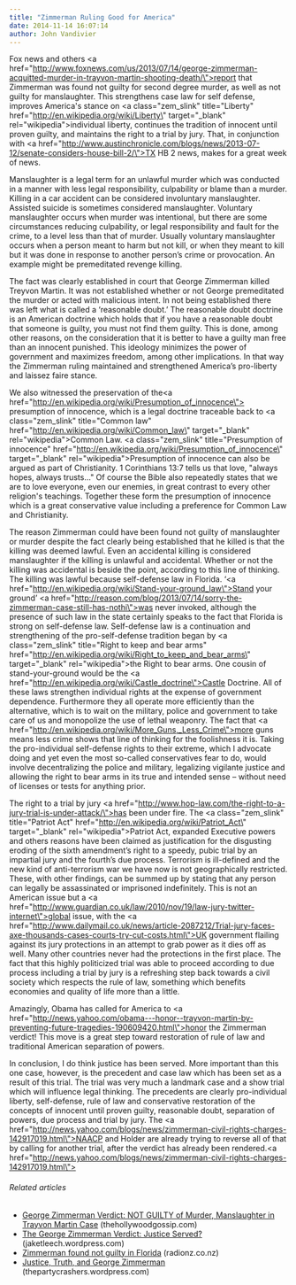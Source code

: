 ```yaml
---
title: "Zimmerman Ruling Good for America"
date: 2014-11-14 16:07:14
author: John Vandivier
---
```




Fox news and others <a href=\"http://www.foxnews.com/us/2013/07/14/george-zimmerman-acquitted-murder-in-trayvon-martin-shooting-death/\">report </a>that Zimmerman was found not guilty for second degree murder, as well as not guilty for manslaughter. This strengthens case law for self defense, improves America's stance on <a class=\"zem_slink\" title=\"Liberty\" href=\"http://en.wikipedia.org/wiki/Liberty\" target=\"_blank\" rel=\"wikipedia\">individual liberty</a>, continues the tradition of innocent until proven guilty, and maintains the right to a trial by jury. That, in conjunction with <a href=\"http://www.austinchronicle.com/blogs/news/2013-07-12/senate-considers-house-bill-2/\">TX HB 2</a> news, makes for a great week of news.

Manslaughter is a legal term for an unlawful murder which was conducted in a manner with less legal responsibility, culpability or blame than a murder. Killing in a car accident can be considered involuntary manslaughter. Assisted suicide is sometimes considered manslaughter. Voluntary manslaughter occurs when murder was intentional, but there are some circumstances reducing culpability, or legal responsibility and fault for the crime, to a level less than that of murder. Usually voluntary manslaughter occurs when a person meant to harm but not kill, or when they meant to kill but it was done in response to another person’s crime or provocation. An example might be premeditated revenge killing.

The fact was clearly established in court that George Zimmerman killed Treyvon Martin. It was not established whether or not George premeditated the murder or acted with malicious intent. In not being established there was left what is called a ‘reasonable doubt.’ The reasonable doubt doctrine is an American doctrine which holds that if you have a reasonable doubt that someone is guilty, you must not find them guilty. This is done, among other reasons, on the consideration that it is better to have a guilty man free than an innocent punished. This ideology minimizes the power of government and maximizes freedom, among other implications. In that way the Zimmerman ruling maintained and strengthened America’s pro-liberty and laissez faire stance.

We also witnessed the preservation of the<a href=\"http://en.wikipedia.org/wiki/Presumption_of_innocence\"> presumption of innocence</a>, which is a legal doctrine traceable back to <a class=\"zem_slink\" title=\"Common law\" href=\"http://en.wikipedia.org/wiki/Common_law\" target=\"_blank\" rel=\"wikipedia\">Common Law</a>. <a class=\"zem_slink\" title=\"Presumption of innocence\" href=\"http://en.wikipedia.org/wiki/Presumption_of_innocence\" target=\"_blank\" rel=\"wikipedia\">Presumption of innocence</a> can also be argued as part of Christianity. 1 Corinthians 13:7 tells us that love, \"always hopes, always trusts...\" Of course the Bible also repeatedly states that we are to love everyone, even our enemies, in great contrast to every other religion's teachings. Together these form the presumption of innocence which is a great conservative value including a preference for Common Law and Christianity.

The reason Zimmerman could have been found not guilty of manslaughter or murder despite the fact clearly being established that he killed is that the killing was deemed lawful. Even an accidental killing is considered manslaughter if the killing is unlawful and accidental. Whether or not the killing was accidental is beside the point, according to this line of thinking. The killing was lawful because self-defense law in Florida. ‘<a href=\"http://en.wikipedia.org/wiki/Stand-your-ground_law\">Stand your ground</a>’ <a href=\"http://reason.com/blog/2013/07/14/sorry-the-zimmerman-case-still-has-nothi\">was never invoked</a>, although the presence of such law in the state certainly speaks to the fact that Florida is strong on self-defense law. Self-defense law is a continuation and strengthening of the pro-self-defense tradition began by <a class=\"zem_slink\" title=\"Right to keep and bear arms\" href=\"http://en.wikipedia.org/wiki/Right_to_keep_and_bear_arms\" target=\"_blank\" rel=\"wikipedia\">the Right to bear arms</a>. One cousin of stand-your-ground would be the <a href=\"http://en.wikipedia.org/wiki/Castle_doctrine\">Castle Doctrine</a>. All of these laws strengthen individual rights at the expense of government dependence. Furthermore they all operate more efficiently than the alternative, which is to wait on the military, police and government to take care of us and monopolize the use of lethal weaponry. The fact that <a href=\"http://en.wikipedia.org/wiki/More_Guns,_Less_Crime\">more guns means less crime</a> shows that line of thinking for the foolishness it is. Taking the pro-individual self-defense rights to their extreme, which I advocate doing and yet even the most so-called conservatives fear to do, would involve decentralizing the police and military, legalizing vigilante justice and allowing the right to bear arms in its true and intended sense – without need of licenses or tests for anything prior.

The right to a trial by jury <a href=\"http://www.hop-law.com/the-right-to-a-jury-trial-is-under-attack/\">has been under fire</a>. The <a class=\"zem_slink\" title=\"Patriot Act\" href=\"http://en.wikipedia.org/wiki/Patriot_Act\" target=\"_blank\" rel=\"wikipedia\">Patriot Act</a>, expanded Executive powers and others reasons have been claimed as justification for the disgusting eroding of the sixth amendment’s right to a speedy, pubic trial by an impartial jury and the fourth’s due process. Terrorism is ill-defined and the new kind of anti-terrorism war we have now is not geographically restricted. These, with other findings, can be summed up by stating that any person can legally be assassinated or imprisoned indefinitely. This is not an American issue but a <a href=\"http://www.guardian.co.uk/law/2010/nov/19/law-jury-twitter-internet\">global issue</a>, with the <a href=\"http://www.dailymail.co.uk/news/article-2087212/Trial-jury-faces-axe-thousands-cases-courts-try-cut-costs.html\">UK government</a> flailing against its jury protections in an attempt to grab power as it dies off as well. Many other countries never had the protections in the first place. The fact that this highly politicized trial was able to proceed according to due process including a trial by jury is a refreshing step back towards a civil society which respects the rule of law, something which benefits economies and quality of life more than a little.

Amazingly, Obama has called for America to <a href=\"http://news.yahoo.com/obama---honor--trayvon-martin-by-preventing-future-tragedies-190609420.html\">honor the Zimmerman verdict</a>! This move is a great step toward restoration of rule of law and traditional American separation of powers.

In conclusion, I do think justice has been served. More important than this one case, however, is the precedent and case law which has been set as a result of this trial. The trial was very much a landmark case and a show trial which will influence legal thinking. The precedents are clearly pro-individual liberty, self-defense, rule of law and conservative restoration of the concepts of innocent until proven guilty, reasonable doubt, separation of powers, due process and trial by jury. The <a href=\"http://news.yahoo.com/blogs/news/zimmerman-civil-rights-charges-142917019.html\">NAACP and Holder</a> are already trying to reverse all of that by calling for another trial, after the verdict has already been rendered.<a href=\"http://news.yahoo.com/blogs/news/zimmerman-civil-rights-charges-142917019.html\">
</a>
<h6 class=\"zemanta-related-title\" style=\"font-size:1em;\">Related articles</h6>
<ul class=\"zemanta-article-ul\">
	<li class=\"zemanta-article-ul-li\"><a href=\"http://www.thehollywoodgossip.com/2013/07/george-zimmerman-verdict-not-guilty-of-murder-manslaughter/\" target=\"_blank\">George Zimmerman Verdict: NOT GUILTY of Murder, Manslaughter in Trayvon Martin Case</a> (thehollywoodgossip.com)</li>
	<li class=\"zemanta-article-ul-li\"><a href=\"http://jaketleech.wordpress.com/2013/07/14/the-george-zimmerman-verdict-justice-served/\" target=\"_blank\">The George Zimmerman Verdict: Justice Served?</a> (jaketleech.wordpress.com)</li>
	<li class=\"zemanta-article-ul-li\"><a href=\"http://www.radionz.co.nz/news/world/214494/zimmerman-found-not-guilty-in-florida\" target=\"_blank\">Zimmerman found not guilty in Florida</a> (radionz.co.nz)</li>
	<li class=\"zemanta-article-ul-li\"><a href=\"http://thepartycrashers.wordpress.com/2013/07/14/justice-truth-and-george-zimmerman/\" target=\"_blank\">Justice, Truth, and George Zimmerman</a> (thepartycrashers.wordpress.com)</li>
</ul>